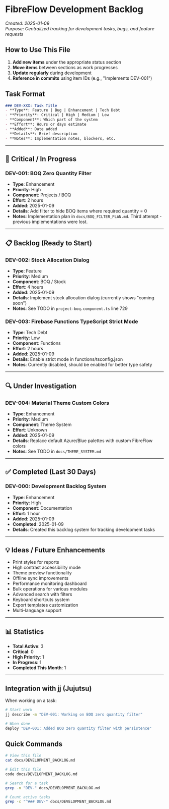 # FibreFlow Development Backlog

*Created: 2025-01-09*  
*Purpose: Centralized tracking for development tasks, bugs, and feature requests*

## How to Use This File

1. **Add new items** under the appropriate status section
2. **Move items** between sections as work progresses
3. **Update regularly** during development
4. **Reference in commits** using item IDs (e.g., "Implements DEV-001")

## Task Format

```markdown
### DEV-XXX: Task Title
- **Type**: Feature | Bug | Enhancement | Tech Debt
- **Priority**: Critical | High | Medium | Low
- **Component**: Which part of the system
- **Effort**: Hours or days estimate
- **Added**: Date added
- **Details**: Brief description
- **Notes**: Implementation notes, blockers, etc.
```

---

## 🚨 Critical / In Progress

### DEV-001: BOQ Zero Quantity Filter
- **Type**: Enhancement
- **Priority**: High
- **Component**: Projects / BOQ
- **Effort**: 2 hours
- **Added**: 2025-01-09
- **Details**: Add filter to hide BOQ items where required quantity = 0
- **Notes**: Implementation plan in `docs/BOQ_FILTER_PLAN.md`. Third attempt - previous implementations were lost.

---

## 📋 Backlog (Ready to Start)

### DEV-002: Stock Allocation Dialog
- **Type**: Feature
- **Priority**: Medium
- **Component**: BOQ / Stock
- **Effort**: 4 hours
- **Added**: 2025-01-09
- **Details**: Implement stock allocation dialog (currently shows "coming soon")
- **Notes**: See TODO in `project-boq.component.ts` line 729

### DEV-003: Firebase Functions TypeScript Strict Mode
- **Type**: Tech Debt
- **Priority**: Low
- **Component**: Functions
- **Effort**: 2 hours
- **Added**: 2025-01-09
- **Details**: Enable strict mode in functions/tsconfig.json
- **Notes**: Currently disabled, should be enabled for better type safety

---

## 🔍 Under Investigation

### DEV-004: Material Theme Custom Colors
- **Type**: Enhancement
- **Priority**: Medium
- **Component**: Theme System
- **Effort**: Unknown
- **Added**: 2025-01-09
- **Details**: Replace default Azure/Blue palettes with custom FibreFlow colors
- **Notes**: See TODO in `docs/THEME_SYSTEM.md`

---

## ✅ Completed (Last 30 Days)

### DEV-000: Development Backlog System
- **Type**: Enhancement
- **Priority**: High
- **Component**: Documentation
- **Effort**: 1 hour
- **Added**: 2025-01-09
- **Completed**: 2025-01-09
- **Details**: Created this backlog system for tracking development tasks

---

## 💡 Ideas / Future Enhancements

- Print styles for reports
- High contrast accessibility mode
- Theme preview functionality
- Offline sync improvements
- Performance monitoring dashboard
- Bulk operations for various modules
- Advanced search with filters
- Keyboard shortcuts system
- Export templates customization
- Multi-language support

---

## 📊 Statistics

- **Total Active**: 3
- **Critical**: 0
- **High Priority**: 1
- **In Progress**: 1
- **Completed This Month**: 1

---

## Integration with jj (Jujutsu)

When working on a task:
```bash
# Start work
jj describe -m "DEV-001: Working on BOQ zero quantity filter"

# When done
deploy "DEV-001: Added BOQ zero quantity filter with persistence"
```

## Quick Commands

```bash
# View this file
cat docs/DEVELOPMENT_BACKLOG.md

# Edit this file
code docs/DEVELOPMENT_BACKLOG.md

# Search for a task
grep -n "DEV-" docs/DEVELOPMENT_BACKLOG.md

# Count active tasks
grep -c "^### DEV-" docs/DEVELOPMENT_BACKLOG.md
```